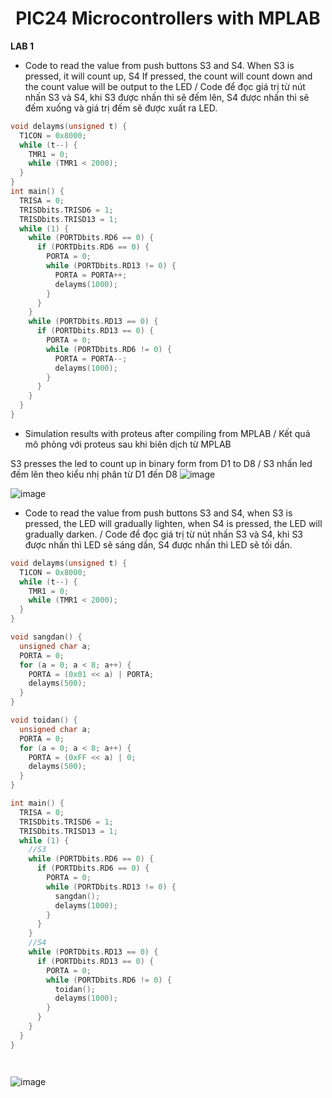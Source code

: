 
<div align="center">

<h1>PIC24 Microcontrollers with MPLAB</h1>
</div>


**LAB 1**
- Code to read the value from push buttons S3 and S4. When S3 is pressed, it will count up, S4
If pressed, the count will count down and the count value will be output to the LED / Code để đọc giá trị từ nút nhấn S3 và S4, khi S3 được nhấn thì sẽ đếm lên, S4
được nhấn thì sẽ đếm xuống và giá trị đếm sẽ được xuất ra LED.

```c
void delayms(unsigned t) {
  T1CON = 0x8000;
  while (t--) {
    TMR1 = 0;
    while (TMR1 < 2000);
  }
}
int main() {
  TRISA = 0;
  TRISDbits.TRISD6 = 1;
  TRISDbits.TRISD13 = 1;
  while (1) {
    while (PORTDbits.RD6 == 0) {
      if (PORTDbits.RD6 == 0) {
        PORTA = 0;
        while (PORTDbits.RD13 != 0) {
          PORTA = PORTA++;
          delayms(1000);
        }
      }
    }
    while (PORTDbits.RD13 == 0) {
      if (PORTDbits.RD13 == 0) {
        PORTA = 0;
        while (PORTDbits.RD6 != 0) {
          PORTA = PORTA--;
          delayms(1000);
        }
      }
    }
  }
}
```

- Simulation results with proteus after compiling from MPLAB / Kết quả mô phỏng với proteus sau khi biên dịch từ MPLAB

S3 presses the led to count up in binary form from D1 to D8 / S3 nhấn led đếm lên theo kiểu nhị phân từ D1 đến D8
![image](https://github.com/trong420/pic24_lab/assets/90754954/256d6e01-0b31-4d75-b4df-9645efccc64e)


![image](https://github.com/trong420/pic24_lab/assets/90754954/f5c777df-cf0f-4481-87b6-782fdbf83c5b)




- Code to read the value from push buttons S3 and S4, when S3 is pressed, the LED will gradually lighten, when S4 is pressed, the LED will gradually darken. / Code để đọc giá trị từ nút nhấn S3 và S4, khi S3 được nhấn thì LED sẽ sáng dần, S4 được nhấn thì LED sẽ tối dần.

```c
void delayms(unsigned t) {
  T1CON = 0x8000;
  while (t--) {
    TMR1 = 0;
    while (TMR1 < 2000);
  }
}

void sangdan() {
  unsigned char a;
  PORTA = 0;
  for (a = 0; a < 8; a++) {
    PORTA = (0x01 << a) | PORTA;
    delayms(500);
  }
}

void toidan() {
  unsigned char a;
  PORTA = 0;
  for (a = 0; a < 8; a++) {
    PORTA = (0xFF << a) | 0;
    delayms(500);
  }
}

int main() {
  TRISA = 0;
  TRISDbits.TRISD6 = 1;
  TRISDbits.TRISD13 = 1;
  while (1) {
    //S3
    while (PORTDbits.RD6 == 0) {
      if (PORTDbits.RD6 == 0) {
        PORTA = 0;
        while (PORTDbits.RD13 != 0) {
          sangdan();
          delayms(1000);
        }
      }
    }
    //S4
    while (PORTDbits.RD13 == 0) {
      if (PORTDbits.RD13 == 0) {
        PORTA = 0;
        while (PORTDbits.RD6 != 0) {
          toidan();
          delayms(1000);
        }
      }
    }
  }
}
```


```bash

```


```bash

```

![image](https://github.com/trong420/pic24_lab/assets/90754954/91b0d678-8e86-4eea-9e71-1103baaf6b9e)

